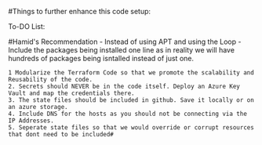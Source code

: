 #Things to further enhance this code setup:

To-DO List:

#Hamid's Recommendation - Instead of using APT and using the Loop - Include the packages being installed one line as in reality we will have hundreds of packages being isntalled instead of just one. 



    1 Modularize the Terraform Code so that we promote the scalability and Reusability of the code. 
    2. Secrets should NEVER be in the code itself. Deploy an Azure Key Vault and map the credentials there. 
    3. The state files should be included in github. Save it locally or on an azure storage. 
    4. Include DNS for the hosts as you should not be connecting via the IP Addresses. 
    5. Seperate state files so that we would override or corrupt resources that dont need to be included#

